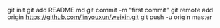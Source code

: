 git init
git add README.md
git commit -m "first commit"
git remote add origin https://github.com/linyouxun/weixin.git
git push -u origin master